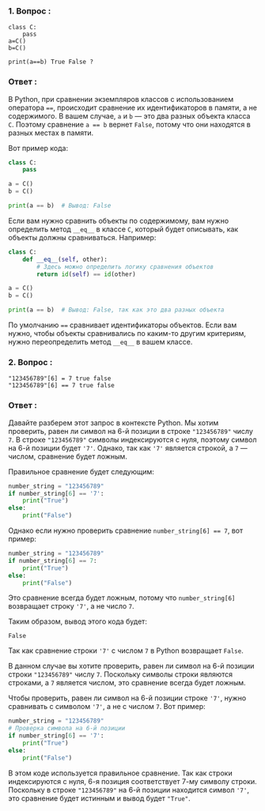 ### 1. Вопрос :

```
class C:
    pass
a=C()
b=C()

print(a==b) True False ?
```

### Ответ :

В Python, при сравнении экземпляров классов с использованием оператора `==`, происходит сравнение их идентификаторов в памяти, а не содержимого. В вашем случае, `a` и `b` — это два разных объекта класса `C`. Поэтому сравнение `a == b` вернет `False`, потому что они находятся в разных местах в памяти.

Вот пример кода:

```python
class C:
    pass

a = C()
b = C()

print(a == b)  # Вывод: False
```

Если вам нужно сравнить объекты по содержимому, вам нужно определить метод `__eq__` в классе `C`, который будет описывать, как объекты должны сравниваться. Например:

```python
class C:
    def __eq__(self, other):
        # Здесь можно определить логику сравнения объектов
        return id(self) == id(other)

a = C()
b = C()

print(a == b)  # Вывод: False, так как это два разных объекта
```

По умолчанию `==` сравнивает идентификаторы объектов. Если вам нужно, чтобы объекты сравнивались по каким-то другим критериям, нужно переопределить метод `__eq__` в вашем классе.


### 2. Вопрос :

```
"123456789"[6] = 7 true false
"123456789"[6] == 7 true false

```

### Oтвет :

Давайте разберем этот запрос в контексте Python. Мы хотим проверить, равен ли символ на 6-й позиции в строке `"123456789"` числу `7`. В строке `"123456789"` символы индексируются с нуля, поэтому символ на 6-й позиции будет `'7'`. Однако, так как `'7'` является строкой, а `7` — числом, сравнение будет ложным.

Правильное сравнение будет следующим:

```python
number_string = "123456789"
if number_string[6] == '7':
    print("True")
else:
    print("False")
```

Однако если нужно проверить сравнение `number_string[6] == 7`, вот пример:

```python
number_string = "123456789"
if number_string[6] == 7:
    print("True")
else:
    print("False")
```

Это сравнение всегда будет ложным, потому что `number_string[6]` возвращает строку `'7'`, а не число `7`. 

Таким образом, вывод этого кода будет:

```plaintext
False
```

Так как сравнение строки `'7'` с числом `7` в Python возвращает `False`.


В данном случае вы хотите проверить, равен ли символ на 6-й позиции строки `"123456789"` числу `7`. Поскольку символы строки являются строками, а `7` является числом, это сравнение всегда будет ложным.

Чтобы проверить, равен ли символ на 6-й позиции строке `'7'`, нужно сравнивать с символом `'7'`, а не с числом `7`. Вот пример:

```python
number_string = "123456789"
# Проверка символа на 6-й позиции
if number_string[6] == '7':
    print("True")
else:
    print("False")
```

В этом коде используется правильное сравнение. Так как строки индексируются с нуля, 6-я позиция соответствует 7-му символу строки. Поскольку в строке `"123456789"` на 6-й позиции находится символ `'7'`, это сравнение будет истинным и вывод будет `"True"`.
